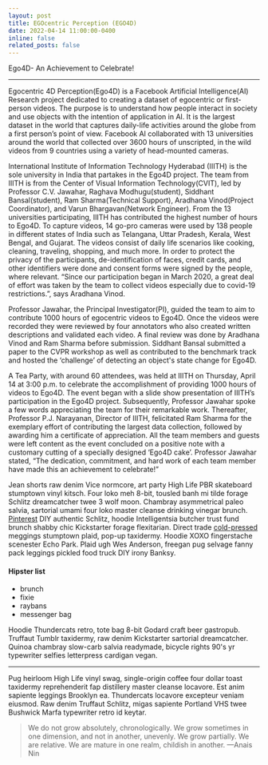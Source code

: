 ```yaml
---
layout: post
title: EGOcentric Perception (EGO4D) 
date: 2022-04-14 11:00:00-0400
inline: false
related_posts: false
---
```


Ego4D- An Achievement to Celebrate! 

---
Egocentric 4D Perception(Ego4D) is a Facebook Artificial Intelligence(AI) Research project dedicated to creating a dataset of egocentric or first-person videos. The purpose is to understand how people interact in society and use objects with the intention of application in AI. It is the largest dataset in the world that captures daily-life activities around the globe from a first person’s point of view. Facebook AI collaborated with 13 universities around the world that collected over 3600 hours of unscripted, in the wild videos from 9 countries using a variety of head-mounted cameras.

International Institute of Information Technology Hyderabad (IIITH) is the sole university in India that partakes in the Ego4D project. The team from IIITH is from the Center of Visual Information Technology(CVIT), led by Professor C.V. Jawahar, Raghava Modhugu(student), Siddhant Bansal(student), Ram Sharma(Technical Support), Aradhana Vinod(Project Coordinator), and Varun Bhargavan(Network Engineer). From the 13 universities participating, IIITH has contributed the highest number of hours to Ego4D. To capture videos, 14 go-pro cameras were used by 138 people in different states of India such as Telangana, Uttar Pradesh, Kerala, West Bengal, and Gujarat. The videos consist of daily life scenarios like cooking, cleaning, traveling, shopping, and much more. In order to protect the privacy of the participants, de-identification of faces, credit cards, and other identifiers were done and consent forms were signed by the people, where relevant. “Since our participation began in March 2020, a great deal of effort was taken by the team to collect videos especially due to covid-19 restrictions.”, says Aradhana Vinod.

Professor Jawahar, the Principal Investigator(PI), guided the team to aim to contribute 1000 hours of egocentric videos to Ego4D. Once the videos were recorded they were reviewed by four annotators who also created written descriptions and validated each video. A final review was done by Aradhana Vinod and Ram Sharma before submission. Siddhant Bansal submitted a paper to the CVPR workshop as well as contributed to the benchmark track and hosted the ‘challenge’ of detecting an object's state change for Ego4D.

A Tea Party, with around 60 attendees, was held at IIITH on Thursday, April 14 at 3:00 p.m. to celebrate the accomplishment of providing 1000 hours of videos to Ego4D. The event began with a slide show presentation of IIITH’s participation in the Ego4D project. Subsequently, Professor Jawahar spoke a few words appreciating the team for their remarkable work. Thereafter, Professor P.J. Narayanan, Director of IIITH, felicitated Ram Sharma for the exemplary effort of contributing the largest data collection, followed by awarding him a certificate of appreciation. All the team members and guests were left content as the event concluded on a positive note with a customary cutting of a specially designed ‘Ego4D cake’. Professor Jawahar stated, “The dedication, commitment, and hard work of each team member have made this an achievement to celebrate!”

Jean shorts raw denim Vice normcore, art party High Life PBR skateboard stumptown vinyl kitsch. Four loko meh 8-bit, tousled banh mi tilde forage Schlitz dreamcatcher twee 3 wolf moon. Chambray asymmetrical paleo salvia, sartorial umami four loko master cleanse drinking vinegar brunch. <a href="https://www.pinterest.com">Pinterest</a> DIY authentic Schlitz, hoodie Intelligentsia butcher trust fund brunch shabby chic Kickstarter forage flexitarian. Direct trade <a href="https://en.wikipedia.org/wiki/Cold-pressed_juice">cold-pressed</a> meggings stumptown plaid, pop-up taxidermy. Hoodie XOXO fingerstache scenester Echo Park. Plaid ugh Wes Anderson, freegan pug selvage fanny pack leggings pickled food truck DIY irony Banksy.

#### Hipster list

<ul>
    <li>brunch</li>
    <li>fixie</li>
    <li>raybans</li>
    <li>messenger bag</li>
</ul>

Hoodie Thundercats retro, tote bag 8-bit Godard craft beer gastropub. Truffaut Tumblr taxidermy, raw denim Kickstarter sartorial dreamcatcher. Quinoa chambray slow-carb salvia readymade, bicycle rights 90's yr typewriter selfies letterpress cardigan vegan.

---

Pug heirloom High Life vinyl swag, single-origin coffee four dollar toast taxidermy reprehenderit fap distillery master cleanse locavore. Est anim sapiente leggings Brooklyn ea. Thundercats locavore excepteur veniam eiusmod. Raw denim Truffaut Schlitz, migas sapiente Portland VHS twee Bushwick Marfa typewriter retro id keytar.

> We do not grow absolutely, chronologically. We grow sometimes in one dimension, and not in another, unevenly. We grow partially. We are relative. We are mature in one realm, childish in another.
> —Anais Nin

